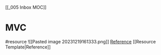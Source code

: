 [[_005 Inbox MOC]]

# MVC
#resource 
![[Pasted image 20231219161333.png]]
[Reference]() [[Resource Template|Reference]]